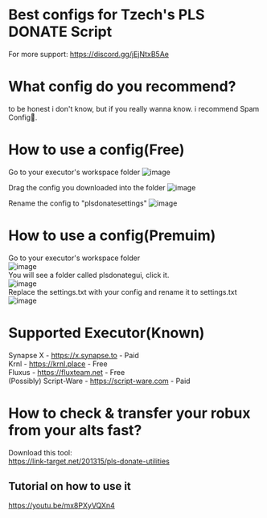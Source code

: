 # Best configs for Tzech's PLS DONATE Script
For more support:
https://discord.gg/jEjNtxB5Ae
# What config do you recommend?
to be honest i don't know, but if you really wanna know. i recommend Spam Config💬.
# How to use a config(Free)
Go to your executor's workspace folder
![image](https://user-images.githubusercontent.com/49023948/208844577-8c82fbec-0728-4c1a-a268-4c1c83b62cc6.png)


Drag the config you downloaded into the folder
![image](https://user-images.githubusercontent.com/49023948/208844622-b6ad7932-5330-48f5-83d2-925660533e42.png)


Rename the config to "plsdonatesettings"
![image](https://user-images.githubusercontent.com/49023948/208844661-865ff8cc-9b34-4d2a-8860-03e21069a863.png)  
# How to use a config(Premuim)
Go to your executor's workspace folder  
![image](https://user-images.githubusercontent.com/49023948/208844577-8c82fbec-0728-4c1a-a268-4c1c83b62cc6.png)  
You will see a folder called plsdonategui, click it.  
![image](https://user-images.githubusercontent.com/49023948/209438612-3d2276d8-f27f-4b5d-b891-3624659f27a5.png)  
Replace the settings.txt with your config and rename it to settings.txt  
![image](https://user-images.githubusercontent.com/49023948/209438644-f1d8b831-fbe8-45f0-8952-4d290df66dd5.png)

# Supported Executor(Known)
Synapse X - https://x.synapse.to - Paid  
Krnl - https://krnl.place - Free  
Fluxus - https://fluxteam.net - Free  
(Possibly) Script-Ware - https://script-ware.com - Paid
# How to check & transfer your robux from your alts fast?
Download this tool:  
https://link-target.net/201315/pls-donate-utilities
## Tutorial on how to use it
https://youtu.be/mx8PXyVQXn4
